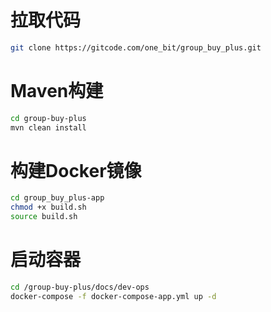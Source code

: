 # 拉取代码
```bash      
git clone https://gitcode.com/one_bit/group_buy_plus.git
```
# Maven构建
```bash
cd group-buy-plus
mvn clean install
```
# 构建Docker镜像
```bash
cd group_buy_plus-app
chmod +x build.sh
source build.sh
```
# 启动容器
```bash
cd /group-buy-plus/docs/dev-ops
docker-compose -f docker-compose-app.yml up -d
```
